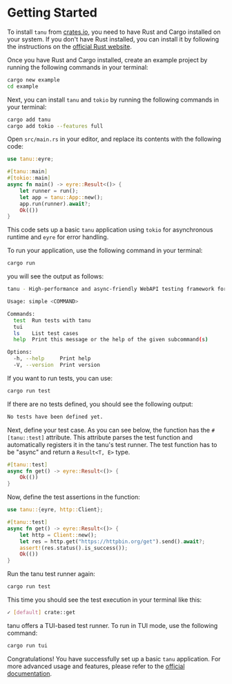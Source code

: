 # Getting Started

To install `tanu` from [crates.io](https://crates.io), you need to have Rust and Cargo installed on your system. If you don't have Rust installed, you can install it by following the instructions on the [official Rust website](https://www.rust-lang.org/learn/get-started).

Once you have Rust and Cargo installed, create an example project by running the following commands in your terminal:

```bash
cargo new example
cd example
```

Next, you can install `tanu` and `tokio` by running the following commands in your terminal:

```bash
cargo add tanu
cargo add tokio --features full
```

Open `src/main.rs` in your editor, and replace its contents with the following code:

```rust
use tanu::eyre;

#[tanu::main]
#[tokio::main]
async fn main() -> eyre::Result<()> {
    let runner = run();
    let app = tanu::App::new();
    app.run(runner).await?;
    Ok(())
}
```

This code sets up a basic `tanu` application using `tokio` for asynchronous runtime and `eyre` for error handling.

To run your application, use the following command in your terminal:

```bash
cargo run
```

you will see the output as follows:
```bash
tanu - High-performance and async-friendly WebAPI testing framework for Rust

Usage: simple <COMMAND>

Commands:
  test  Run tests with tanu
  tui
  ls    List test cases
  help  Print this message or the help of the given subcommand(s)

Options:
  -h, --help     Print help
  -V, --version  Print version
```

If you want to run tests, you can use:

```bash
cargo run test
```

If there are no tests defined, you should see the following output:

```bash
No tests have been defined yet.
```

Next, define your test case. As you can see below, the function has the `#[tanu::test]` attribute. This attribute parses the test function and automatically registers it in the tanu's test runner. The test function has to be "async" and return a `Result<T, E>` type.

```rust
#[tanu::test]
async fn get() -> eyre::Result<()> {
    Ok(())
}
```

Now, define the test assertions in the function:

```rust
use tanu::{eyre, http::Client};

#[tanu::test]
async fn get() -> eyre::Result<()> {
    let http = Client::new();
    let res = http.get("https://httpbin.org/get").send().await?;
    assert!(res.status().is_success());
    Ok(())
}
```

Run the tanu test runner again:

```sh
cargo run test
```

This time you should see the test execution in your terminal like this:

```sh
✓ [default] crate::get
```

tanu offers a TUI-based test runner. To run in TUI mode, use the following command:

```sh
cargo run tui
```

Congratulations! You have successfully set up a basic `tanu` application. For more advanced usage and features, please refer to the [official documentation](https://docs.rs/tanu).
